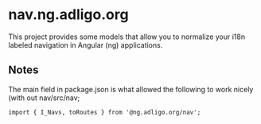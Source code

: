 # nav.ng.adligo.org
This project provides some models that allow you to normalize your i18n labeled navigation in Angular (ng) applications.

## Notes
The main field in package.json is what allowed the following to work nicely (with out nav/src/nav;
```
import { I_Navs, toRoutes } from '@ng.adligo.org/nav';
```